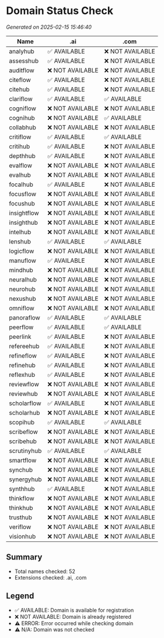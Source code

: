 # Domain Status Check

*Generated on 2025-02-15 15:46:40*

| Name | .ai | .com |
|---|---|---|
| analyhub | ✅ AVAILABLE | ❌ NOT AVAILABLE |
| assesshub | ✅ AVAILABLE | ❌ NOT AVAILABLE |
| auditflow | ❌ NOT AVAILABLE | ❌ NOT AVAILABLE |
| citeflow | ✅ AVAILABLE | ❌ NOT AVAILABLE |
| citehub | ✅ AVAILABLE | ❌ NOT AVAILABLE |
| clariflow | ✅ AVAILABLE | ✅ AVAILABLE |
| cogniflow | ❌ NOT AVAILABLE | ❌ NOT AVAILABLE |
| cognihub | ❌ NOT AVAILABLE | ✅ AVAILABLE |
| collabhub | ❌ NOT AVAILABLE | ❌ NOT AVAILABLE |
| critiflow | ✅ AVAILABLE | ✅ AVAILABLE |
| critihub | ✅ AVAILABLE | ❌ NOT AVAILABLE |
| depthhub | ✅ AVAILABLE | ❌ NOT AVAILABLE |
| evalflow | ❌ NOT AVAILABLE | ❌ NOT AVAILABLE |
| evalhub | ❌ NOT AVAILABLE | ❌ NOT AVAILABLE |
| focalhub | ✅ AVAILABLE | ❌ NOT AVAILABLE |
| focusflow | ❌ NOT AVAILABLE | ❌ NOT AVAILABLE |
| focushub | ❌ NOT AVAILABLE | ❌ NOT AVAILABLE |
| insightflow | ❌ NOT AVAILABLE | ❌ NOT AVAILABLE |
| insighthub | ❌ NOT AVAILABLE | ❌ NOT AVAILABLE |
| intelhub | ❌ NOT AVAILABLE | ❌ NOT AVAILABLE |
| lenshub | ✅ AVAILABLE | ✅ AVAILABLE |
| logicflow | ❌ NOT AVAILABLE | ❌ NOT AVAILABLE |
| manuflow | ✅ AVAILABLE | ❌ NOT AVAILABLE |
| mindhub | ❌ NOT AVAILABLE | ❌ NOT AVAILABLE |
| neuralhub | ❌ NOT AVAILABLE | ❌ NOT AVAILABLE |
| neurohub | ❌ NOT AVAILABLE | ❌ NOT AVAILABLE |
| nexushub | ❌ NOT AVAILABLE | ❌ NOT AVAILABLE |
| omniflow | ❌ NOT AVAILABLE | ❌ NOT AVAILABLE |
| panoraflow | ✅ AVAILABLE | ✅ AVAILABLE |
| peerflow | ✅ AVAILABLE | ✅ AVAILABLE |
| peerlink | ✅ AVAILABLE | ❌ NOT AVAILABLE |
| refereehub | ✅ AVAILABLE | ❌ NOT AVAILABLE |
| refineflow | ✅ AVAILABLE | ❌ NOT AVAILABLE |
| refinehub | ✅ AVAILABLE | ❌ NOT AVAILABLE |
| reflexhub | ✅ AVAILABLE | ❌ NOT AVAILABLE |
| reviewflow | ❌ NOT AVAILABLE | ❌ NOT AVAILABLE |
| reviewhub | ❌ NOT AVAILABLE | ❌ NOT AVAILABLE |
| scholarflow | ✅ AVAILABLE | ❌ NOT AVAILABLE |
| scholarhub | ❌ NOT AVAILABLE | ❌ NOT AVAILABLE |
| scopihub | ✅ AVAILABLE | ✅ AVAILABLE |
| scribeflow | ❌ NOT AVAILABLE | ❌ NOT AVAILABLE |
| scribehub | ❌ NOT AVAILABLE | ❌ NOT AVAILABLE |
| scrutinyhub | ✅ AVAILABLE | ✅ AVAILABLE |
| smartflow | ❌ NOT AVAILABLE | ❌ NOT AVAILABLE |
| synchub | ❌ NOT AVAILABLE | ❌ NOT AVAILABLE |
| synergyhub | ❌ NOT AVAILABLE | ❌ NOT AVAILABLE |
| synthhub | ✅ AVAILABLE | ❌ NOT AVAILABLE |
| thinkflow | ❌ NOT AVAILABLE | ❌ NOT AVAILABLE |
| thinkhub | ❌ NOT AVAILABLE | ❌ NOT AVAILABLE |
| trusthub | ❌ NOT AVAILABLE | ❌ NOT AVAILABLE |
| veriflow | ❌ NOT AVAILABLE | ❌ NOT AVAILABLE |
| visionhub | ❌ NOT AVAILABLE | ❌ NOT AVAILABLE |

## Summary

- Total names checked: 52
- Extensions checked: .ai, .com

## Legend

- ✅ AVAILABLE: Domain is available for registration
- ❌ NOT AVAILABLE: Domain is already registered
- ⚠️ ERROR: Error occurred while checking domain
- ⚠️ N/A: Domain was not checked
